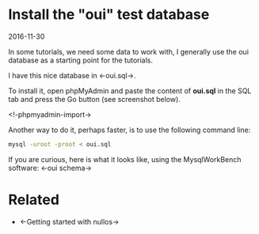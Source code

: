 Install the "oui" test database
===============================
2016-11-30


In some tutorials, we need some data to work with, I generally use the oui database
as a starting point for the tutorials.



I have this nice database in <-oui.sql->.


To install it, open phpMyAdmin and paste the content of **oui.sql** in the SQL tab and press the Go button (see screenshot below).

<!-phpmyadmin-import->


Another way to do it, perhaps faster, is to use the following command line:

```bash
mysql -uroot -proot < oui.sql
```

If you are curious, here is what it looks like, using the MysqlWorkBench software: <-oui schema->




Related
==============
- <-Getting started with nullos->